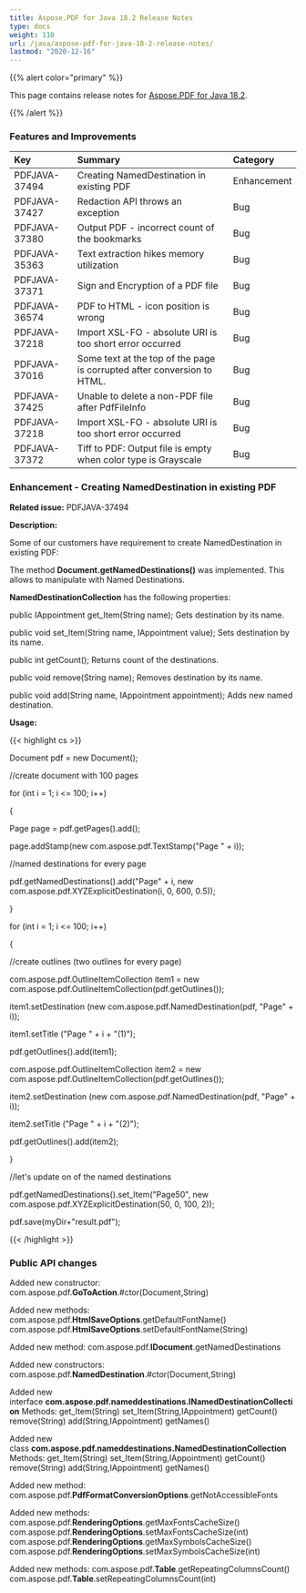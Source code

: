 ```yaml
---
title: Aspose.PDF for Java 18.2 Release Notes
type: docs
weight: 110
url: /java/aspose-pdf-for-java-18-2-release-notes/
lastmod: "2020-12-16"
---
```


{{% alert color="primary" %}} 

This page contains release notes for [Aspose.PDF for Java 18.2](http://maven.aspose.com/repository/simple/ext-release-local/com/aspose/aspose-pdf/18.2/).

{{% /alert %}} 
### **Features and Improvements**

|**Key**|**Summary**|**Category**|
| :- | :- | :- |
|PDFJAVA-37494|Creating NamedDestination in existing PDF|Enhancement|
|PDFJAVA-37427|Redaction API throws an exception|Bug|
|PDFJAVA-37380|Output PDF - incorrect count of the bookmarks|Bug|
|PDFJAVA-35363|Text extraction hikes memory utilization|Bug|
|PDFJAVA-37371|Sign and Encryption of a PDF file|Bug|
|PDFJAVA-36574|PDF to HTML - icon position is wrong|Bug|
|PDFJAVA-37218|Import XSL-FO - absolute URI is too short error occurred|Bug|
|PDFJAVA-37016|Some text at the top of the page is corrupted after conversion to HTML.|Bug|
|PDFJAVA-37425|Unable to delete a non-PDF file after PdfFileInfo|Bug|
|PDFJAVA-37218|Import XSL-FO - absolute URI is too short error occurred|Bug|
|PDFJAVA-37372|Tiff to PDF: Output file is empty when color type is Grayscale|Bug|
### **Enhancement - Creating NamedDestination in existing PDF**


**Related issue:** PDFJAVA-37494

**Description:**

Some of our customers have requirement to create NamedDestination in existing PDF:

The method **Document.getNamedDestinations()** was implemented. This allows to manipulate with Named Destinations. 

**NamedDestinationCollection** has the following properties: 

public IAppointment get_Item(String name);
Gets destination by its name.

public void set_Item(String name, IAppointment value);
Sets destination by its name.

public int getCount();
Returns count of the destinations.

public void remove(String name);
Removes destination by its name.

public void add(String name, IAppointment appointment);
Adds new named destination.

**Usage:**

{{< highlight cs >}}

 Document pdf = new Document();

//create document with 100 pages

for (int i = 1; i <= 100; i++)

{

 Page page = pdf.getPages().add();

 page.addStamp(new com.aspose.pdf.TextStamp("Page " + i));

 //named destinations for every page

 pdf.getNamedDestinations().add("Page" + i, new com.aspose.pdf.XYZExplicitDestination(i, 0, 600, 0.5));

}

for (int i = 1; i <= 100; i++)

{

 //create outlines (two outlines for every page)

 com.aspose.pdf.OutlineItemCollection item1 = new com.aspose.pdf.OutlineItemCollection(pdf.getOutlines());

 item1.setDestination (new com.aspose.pdf.NamedDestination(pdf, "Page" + i));

 item1.setTitle ("Page  " + i + "(1)");

 pdf.getOutlines().add(item1);

 com.aspose.pdf.OutlineItemCollection item2 = new com.aspose.pdf.OutlineItemCollection(pdf.getOutlines());

 item2.setDestination (new com.aspose.pdf.NamedDestination(pdf, "Page" + i));

 item2.setTitle ("Page  " + i + "(2)");

 pdf.getOutlines().add(item2);

}

//let's update on of the named destinations

pdf.getNamedDestinations().set_Item("Page50", new com.aspose.pdf.XYZExplicitDestination(50, 0, 100, 2));

pdf.save(myDir+"result.pdf");

{{< /highlight >}}
### **Public API changes**
Added new constructor:
com.aspose.pdf.**GoToAction**.#ctor(Document,String)

Added new methods:
com.aspose.pdf.**HtmlSaveOptions**.getDefaultFontName()
com.aspose.pdf.**HtmlSaveOptions**.setDefaultFontName(String)

Added new method:
com.aspose.pdf.**IDocument**.getNamedDestinations

Added new constructors:
com.aspose.pdf.**NamedDestination**.#ctor(Document,String)

Added new interface **com.aspose.pdf.nameddestinations.INamedDestinationCollection** 
Methods:
get_Item(String)
set_Item(String,IAppointment)
getCount()
remove(String)
add(String,IAppointment)
getNames()

Added new class **com.aspose.pdf.nameddestinations.NamedDestinationCollection** 
Methods:
get_Item(String)
set_Item(String,IAppointment)
getCount()
remove(String)
add(String,IAppointment)
getNames()

Added new method:
com.aspose.pdf.**PdfFormatConversionOptions**.getNotAccessibleFonts

Added new methods:
com.aspose.pdf.**RenderingOptions**.getMaxFontsCacheSize()
com.aspose.pdf.**RenderingOptions**.setMaxFontsCacheSize(int)
com.aspose.pdf.**RenderingOptions**.getMaxSymbolsCacheSize()
com.aspose.pdf.**RenderingOptions**.setMaxSymbolsCacheSize(int)

Added new methods:
com.aspose.pdf.**Table**.getRepeatingColumnsCount()
com.aspose.pdf.**Table**.setRepeatingColumnsCount(int)


